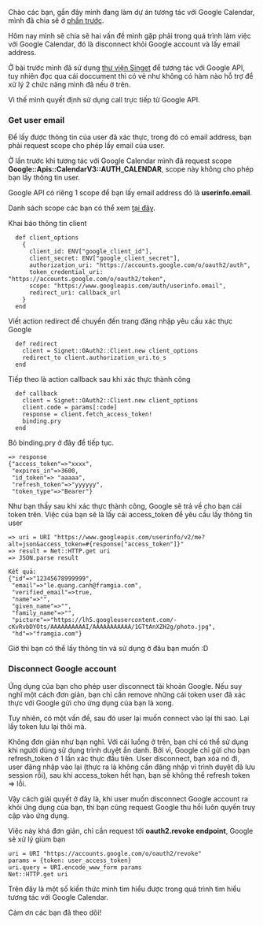 Chào các bạn, gần đây mình đang làm dự án tương tác với Google Calendar, mình đã chia sẽ ở [phần trước](https://viblo.asia/p/tuong-tac-voi-google-calendar-trong-ung-dung-rails-07LKXAnrZV4).

Hôm nay mình sẽ chia sẽ hai vấn đề mình gặp phải trong quá trình làm việc với Google Calendar, đó là disconnect khỏi Google account và lấy email address.

Ở bài trước mình đã sử dụng [thư viện Singet](https://www.rubydoc.info/github/google/signet/Signet) để tương tác với Google API, tuy nhiên đọc qua cái doccument thì có vẻ như không có hàm nào hỗ trợ để xử lý 2 chức năng mình đã nếu ở trên.

Vì thế mình quyết định sử dụng call trực tiếp từ Google API.

### Get user email

Để lấy được thông tin của user đã xác thực, trong đó có email address, bạn phải request scope cho phép lấy email của user.

Ở lần trước khi tương tác với Google Calendar mình đã request scope **Google::Apis::CalendarV3::AUTH_CALENDAR**, scope này không cho phép bạn lấy thông tin user.

Google API có riêng 1 scope để bạn lấy email address đó là **userinfo.email**.

Danh sách scope các bạn có thể xem [tại đây](https://developers.google.com/identity/protocols/googlescopes).

Khai báo thông tin client

```
  def client_options
    {
      client_id: ENV["google_client_id"],
      client_secret: ENV["google_client_secret"],
      authorization_uri: "https://accounts.google.com/o/oauth2/auth",
      token_credential_uri: "https://accounts.google.com/o/oauth2/token",
      scope: "https://www.googleapis.com/auth/userinfo.email",
      redirect_uri: callback_url
    }
  end
```

Viết action redirect để chuyển đến trang đăng nhập yêu cầu xác thực Google

```
  def redirect
    client = Signet::OAuth2::Client.new client_options
    redirect_to client.authorization_uri.to_s
  end
```

Tiếp theo là action callback sau khi xác thực thành công

```
  def callback
    client = Signet::OAuth2::Client.new client_options
    client.code = params[:code]
    response = client.fetch_access_token!
    binding.pry
  end
```

Bỏ binding.pry ở đây để tiếp tục.

```
=> response
{"access_token"=>"xxxx",
 "expires_in"=>3600,
 "id_token"=> "aaaaa",
 "refresh_token"=>"yyyyyy",
 "token_type"=>"Bearer"}
```

Như bạn thấy sau khi xác thực thành công, Google sẽ trả về cho bạn cái token trên. Việc của bạn sẽ là lấy cái access_token để yêu cầu lấy thông tin user

```
=> uri = URI "https://www.googleapis.com/userinfo/v2/me?alt=json&access_token=#{response["access_token"]}"
=> result = Net::HTTP.get uri
=> JSON.parse result

Kết quả:
{"id"=>"12345678999999",
 "email"=>"le.quang.canh@framgia.com",
 "verified_email"=>true,
 "name"=>"",
 "given_name"=>"",
 "family_name"=>"",
 "picture"=>"https://lh5.googleusercontent.com/-cKvRvbDYOts/AAAAAAAAAAI/AAAAAAAAAAA/1GTtAnXZH2g/photo.jpg",
 "hd"=>"framgia.com"}
```

Giờ thì bạn có thể lấy thông tin và sử dụng ở đâu bạn muốn :D

### Disconnect Google account

Ứng dụng của bạn cho phép user disconnect tài khoản Google. Nếu suy nghĩ một cách đơn giản, bạn chỉ cần remove những cái token user đã xác thực với Google gửi cho ứng dụng của bạn là xong.

Tuy nhiên, có một vấn đề, sau đó user lại muốn connect vào lại thì sao. Lại lấy token lưu lại thôi mà.

Không đơn giản như bạn nghĩ. Với cái luồng ở trên, bạn chỉ có thể sử dụng khi người dùng sử dụng trình duyệt ẩn danh. Bởi vì, Google chỉ gửi cho bạn refresh_token ở 1 lần xác thực đầu tiên. User disconnect, bạn xóa nó đi, user đăng nhập vào lại (thực ra là không cần đăng nhập vì trình duyệt đã lưu session rồi), sau khi access_token hết hạn, bạn sẽ không thể refresh token => lỗi.

Vậy cách giải quyết ở đây là, khi user muốn disconnect Google account ra khỏi ứng dụng của bạn, thì bạn cũng request Google thu hồi luôn quyền truy cập vào ứng dụng.

Việc này khá đơn giản, chỉ cần request tới **oauth2.revoke endpoint**, Google sẽ xử lý giùm bạn

```
uri = URI "https://accounts.google.com/o/oauth2/revoke"
params = {token: user_access_token}
uri.query = URI.encode_www_form params
Net::HTTP.get uri
```

Trên đây là một số kiến thức mình tìm hiểu được trong quá trình tìm hiểu tương tác với Google Calendar.

Cảm ơn các bạn đã theo dõi!